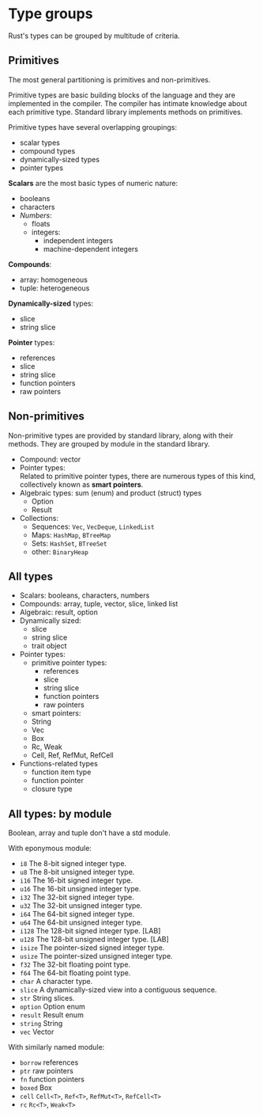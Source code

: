# Type groups

Rust's types can be grouped by multitude of criteria.

## Primitives

The most general partitioning is primitives and non-primitives.

Primitive types are basic building blocks of the language and they are implemented in the compiler. The compiler has intimate knowledge about each primitive type. Standard library implements methods on primitives.

Primitive types have several overlapping groupings:
- scalar types
- compound types
- dynamically-sized types
- pointer types

**Scalars** are the most basic types of numeric nature:
- booleans
- characters
- _Numbers_:
  - floats
  - integers:
    - independent integers
    - machine-dependent integers

**Compounds**:
- array: homogeneous
- tuple: heterogeneous

**Dynamically-sized** types:
- slice
- string slice

**Pointer** types:
- references
- slice
- string slice
- function pointers
- raw pointers


## Non-primitives

Non-primitive types are provided by standard library, along with their methods. They are grouped by module in the standard library.

- Compound: vector
- Pointer types:   
  Related to primitive pointer types, there are numerous types of this kind, collectively known as __smart pointers__.
- Algebraic types: sum (enum) and product (struct) types
  - Option
  - Result
- Collections:
  - Sequences: `Vec`, `VecDeque`, `LinkedList`
  - Maps: `HashMap`, `BTreeMap`
  - Sets: `HashSet`, `BTreeSet`
  - other: `BinaryHeap`


## All types

- Scalars: booleans, characters, numbers
- Compounds: array, tuple, vector, slice, linked list
- Algebraic: result, option
- Dynamically sized:
  - slice
  - string slice
  - trait object
- Pointer types:
  - primitive pointer types:
    - references
    - slice
    - string slice
    - function pointers
    - raw pointers
  - smart pointers:
   - String
   - Vec
   - Box
   - Rc, Weak
   - Cell, Ref, RefMut, RefCell
- Functions-related types
  - function item type
  - function pointer
  - closure type



## All types: by module

Boolean, array and tuple don't have a std module.

With eponymous module:
- `i8`        The 8-bit signed integer type.
- `u8`        The 8-bit unsigned integer type.
- `i16`       The 16-bit signed integer type.
- `u16`       The 16-bit unsigned integer type.
- `i32`       The 32-bit signed integer type.
- `u32`       The 32-bit unsigned integer type.
- `i64`       The 64-bit signed integer type.
- `u64`       The 64-bit unsigned integer type.
- `i128`      The 128-bit signed integer type. [LAB]
- `u128`      The 128-bit unsigned integer type. [LAB]
- `isize`     The pointer-sized signed integer type.
- `usize`     The pointer-sized unsigned integer type.
- `f32`       The 32-bit floating point type.
- `f64`       The 64-bit floating point type.
- `char`      A character type.
- `slice`     A dynamically-sized view into a contiguous sequence.
- `str`       String slices.
- `option` Option enum
- `result` Result enum
- `string` String
- `vec`    Vector

With similarly named module:
- `borrow`    references
- `ptr`       raw pointers
- `fn`        function pointers
- `boxed`     Box
- `cell`      `Cell<T>`, `Ref<T>`, `RefMut<T>`, `RefCell<T>`
- `rc`        `Rc<T>`, `Weak<T>`
